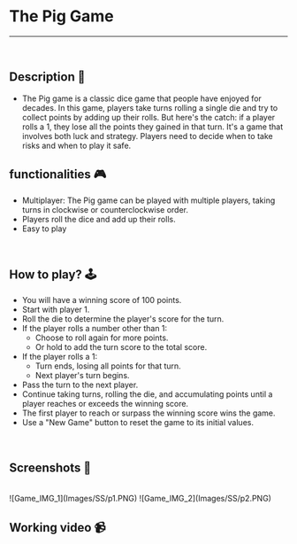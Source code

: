 # **The Pig Game** 

---

<br>

## **Description 📃**
- The Pig game is a classic dice game that people have enjoyed for decades. In this game, players take turns rolling a single die and try to collect points by adding up their rolls. But here's the catch: if a player rolls a 1, they lose all the points they gained in that turn. It's a game that involves both luck and strategy. Players need to decide when to take risks and when to play it safe. 

## **functionalities 🎮**
- Multiplayer: The Pig game can be played with multiple players, taking turns in clockwise or counterclockwise order.
- Players roll the dice and add up their rolls.
- Easy to play 


<br>

## **How to play? 🕹️**
-  You will have a winning score of 100 points.
-  Start with player 1.
-  Roll the die to determine the player's score for the turn.
- If the player rolls a number other than 1:
   -  Choose to roll again for more points.
   -  Or hold to add the turn score to the total score.
-  If the player rolls a 1:
   - Turn ends, losing all points for that turn.
   - Next player's turn begins.
-  Pass the turn to the next player.
-  Continue taking turns, rolling the die, and accumulating points until a player reaches or exceeds the winning score.
-  The first player to reach or surpass the winning score wins the game.
-   Use a "New Game" button to reset the game to its initial values.


<br>

## **Screenshots 📸**

<br>
![Game_IMG_1](Images/SS/p1.PNG)
![Game_IMG_2](Images/SS/p2.PNG)

<br>

## **Working video 📹**
<!-- add your working video over here -->
